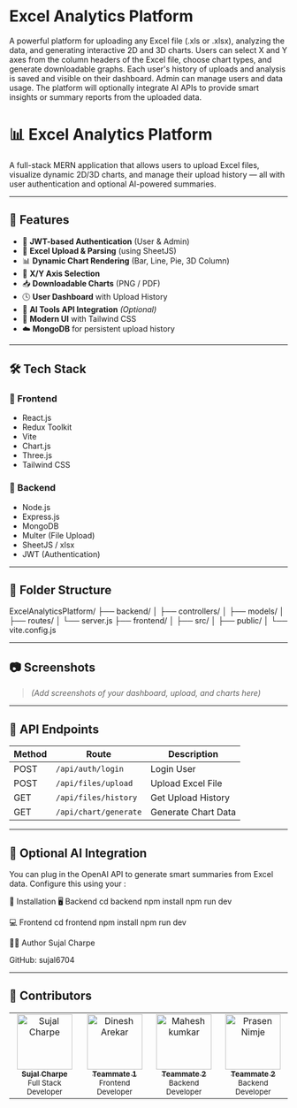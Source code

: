 # Excel Analytics Platform

A powerful platform for uploading any Excel file (.xls or .xlsx), analyzing the data, and generating
interactive 2D and 3D charts. Users can select X and Y axes from the column headers of the Excel file,
choose chart types, and generate downloadable graphs. Each user's history of uploads and analysis is saved
and visible on their dashboard. Admin can manage users and data usage. The platform will optionally
integrate AI APIs to provide smart insights or summary reports from the uploaded data.


# 📊 Excel Analytics Platform

A full-stack MERN application that allows users to upload Excel files, visualize dynamic 2D/3D charts, and manage their upload history — all with user authentication and optional AI-powered summaries.

---

## 🚀 Features

- 🔐 **JWT-based Authentication** (User & Admin)
- 📁 **Excel Upload & Parsing** (using SheetJS)
- 📊 **Dynamic Chart Rendering** (Bar, Line, Pie, 3D Column)
- 🧭 **X/Y Axis Selection**
- 📥 **Downloadable Charts** (PNG / PDF)
- 🕓 **User Dashboard** with Upload History
- 🤖 **AI Tools API Integration** *(Optional)*
- 🧼 **Modern UI** with Tailwind CSS
- ☁️ **MongoDB** for persistent upload history

---

## 🛠️ Tech Stack

### 🔹 Frontend
- React.js
- Redux Toolkit
- Vite
- Chart.js
- Three.js
- Tailwind CSS

### 🔹 Backend
- Node.js
- Express.js
- MongoDB
- Multer (File Upload)
- SheetJS / xlsx
- JWT (Authentication)

---

## 📂 Folder Structure

ExcelAnalyticsPlatform/
├── backend/
│ ├── controllers/
│ ├── models/
│ ├── routes/
│ └── server.js
├── frontend/
│ ├── src/
│ ├── public/
│ └── vite.config.js


---

## 📷 Screenshots

> *(Add screenshots of your dashboard, upload, and charts here)*

---

## 🧪 API Endpoints

| Method | Route                  | Description              |
|--------|------------------------|--------------------------|
| POST   | `/api/auth/login`      | Login User               |
| POST   | `/api/files/upload`    | Upload Excel File        |
| GET    | `/api/files/history`   | Get Upload History       |
| GET    | `/api/chart/generate`  | Generate Chart Data      |

---

## 🧠 Optional AI Integration

You can plug in the OpenAI API to generate smart summaries from Excel data. Configure this using your :


🧾 Installation
🖥 Backend
cd backend
npm install
npm run dev

💻 Frontend
cd frontend
npm install
npm run dev


🙋‍♂️ Author
Sujal Charpe

GitHub: sujal6704






<hr>

<h2>🤝 Contributors</h2>

<table>
  <tr>
    <td align="center">
      <a href="https://github.com/sujal6704">
        <img src="https://avatars.githubusercontent.com/u/12345678?v=4" width="100px;" alt="Sujal Charpe"/><br />
        <sub><b>Sujal Charpe</b></sub>
      </a>
      <br />
      <small>Full Stack Developer</small>
    </td>
    <td align="center">
      <a href="https://github.com/Dinesharekar15">
        <img src="https://avatars.githubusercontent.com/u/87654321?v=4" width="100px;" alt="Dinesh Arekar"/><br />
        <sub><b>Teammate 1</b></sub>
      </a>
      <br />
      <small>Frontend Developer</small>
    </td>
    <td align="center">
      <a href="https://github.com/MShriK17">
        <img src="https://avatars.githubusercontent.com/u/11223344?v=4" width="100px;" alt="Mahesh kumkar"/><br />
        <sub><b>Teammate 2</b></sub>
      </a>
      <br />
      <small>Backend Developer</small>
    </td>
   <td align="center">
      <a href="https://github.com/Prasen8">
        <img src="https://avatars.githubusercontent.com/u/11223344?v=4" width="100px;" alt="Prasen Nimje"/><br />
        <sub><b>Teammate 2</b></sub>
      </a>
      <br />
      <small>Backend Developer</small>
    </td>
  </tr>
</table>


 
